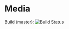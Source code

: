 # Media

Build (master): [![Build Status](https://travis-ci.org/uh-rso/media.svg?branch=master)](https://travis-ci.org/uh-rso/media)
